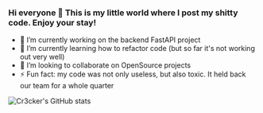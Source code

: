 ### Hi everyone 👋 This is my little world where I post my shitty code. Enjoy your stay!

- 🔭 I’m currently working on the backend FastAPI project
- 🌱 I’m currently learning how to refactor code (but so far it's not working out very well)
- 👯 I’m looking to collaborate on OpenSource projects 
- ⚡ Fun fact: my code was not only useless, but also toxic. It held back our team for a whole quarter

![Cr3cker's GitHub stats](https://github-readme-stats.vercel.app/api?username=Cr3cker&hide=prs)
